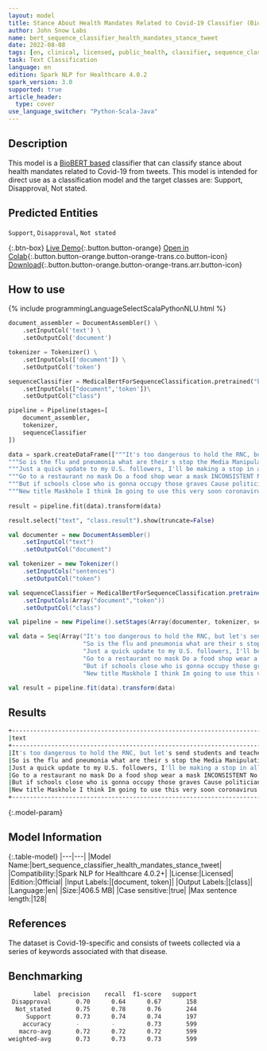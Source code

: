 ```yaml
---
layout: model
title: Stance About Health Mandates Related to Covid-19 Classifier (BioBERT)
author: John Snow Labs
name: bert_sequence_classifier_health_mandates_stance_tweet
date: 2022-08-08
tags: [en, clinical, licensed, public_health, classifier, sequence_classification, covid_19, tweet, stance, mandate]
task: Text Classification
language: en
edition: Spark NLP for Healthcare 4.0.2
spark_version: 3.0
supported: true
article_header:
  type: cover
use_language_switcher: "Python-Scala-Java"
---
```


## Description

This model is a [BioBERT based](https://github.com/dmis-lab/biobert) classifier that can classify stance about health mandates related to Covid-19 from tweets. 
This model is intended for direct use as a classification model and the target classes are: Support, Disapproval, Not stated.

## Predicted Entities

`Support`, `Disapproval`, `Not stated`

{:.btn-box}
[Live Demo](https://demo.johnsnowlabs.com/healthcare/PUBLIC_HEALTH_MANDATES/){:.button.button-orange}
[Open in Colab](https://colab.research.google.com/github/JohnSnowLabs/spark-nlp-workshop/blob/master/tutorials/streamlit_notebooks/healthcare/PUBLIC_HEALTH_MB4SC.ipynb){:.button.button-orange.button-orange-trans.co.button-icon}
[Download](https://s3.amazonaws.com/auxdata.johnsnowlabs.com/clinical/models/bert_sequence_classifier_health_mandates_stance_tweet_en_4.0.2_3.0_1659982585130.zip){:.button.button-orange.button-orange-trans.arr.button-icon}

## How to use



<div class="tabs-box" markdown="1">
{% include programmingLanguageSelectScalaPythonNLU.html %}

```python
document_assembler = DocumentAssembler() \
    .setInputCol('text') \
    .setOutputCol('document')

tokenizer = Tokenizer() \
    .setInputCols(['document']) \
    .setOutputCol('token')

sequenceClassifier = MedicalBertForSequenceClassification.pretrained("bert_sequence_classifier_health_mandates_stance_tweet", "en", "clinical/models")\
    .setInputCols(["document",'token'])\
    .setOutputCol("class")

pipeline = Pipeline(stages=[
    document_assembler, 
    tokenizer,
    sequenceClassifier
])

data = spark.createDataFrame(["""It's too dangerous to hold the RNC, but let's send students and teachers back to school.""",
"""So is the flu and pneumonia what are their s stop the Media Manipulation covid has treatments Youre Speaker Pelosi nephew so stop the agenda LIES.""",
"""Just a quick update to my U.S. followers, I'll be making a stop in all 50 states this spring!  No tickets needed, just don't wash your hands, cough on each other.""",
"""Go to a restaurant no mask Do a food shop wear a mask INCONSISTENT No Masks No Masks.""",
"""But if schools close who is gonna occupy those graves Cause politiciansprotected smokers protected drunkardsprotected school kids amp teachers""",
"""New title Maskhole I think Im going to use this very soon coronavirus."""], StringType()).toDF("text")
                              
result = pipeline.fit(data).transform(data)

result.select("text", "class.result").show(truncate=False)
```
```scala
val documenter = new DocumentAssembler() 
    .setInputCol("text") 
    .setOutputCol("document")

val tokenizer = new Tokenizer()
    .setInputCols("sentences")
    .setOutputCol("token")

val sequenceClassifier = MedicalBertForSequenceClassification.pretrained("bert_sequence_classifier_health_mandates_stance_tweet", "es", "clinical/models")
    .setInputCols(Array("document","token"))
    .setOutputCol("class")

val pipeline = new Pipeline().setStages(Array(documenter, tokenizer, sequenceClassifier))

val data = Seq(Array("It's too dangerous to hold the RNC, but let's send students and teachers back to school",
                     "So is the flu and pneumonia what are their s stop the Media Manipulation covid has treatments Youre Speaker Pelosi nephew so stop the agenda LIES",
                     "Just a quick update to my U.S. followers, I'll be making a stop in all 50 states this spring!  No tickets needed, just don't wash your hands, cough on each other",
                     "Go to a restaurant no mask Do a food shop wear a mask INCONSISTENT No Masks No Masks.",
                     "But if schools close who is gonna occupy those graves Cause politiciansprotected smokers protected drunkardsprotected school kids amp teachers",
                     "New title Maskhole I think Im going to use this very soon coronavirus.")).toDS.toDF("text")

val result = pipeline.fit(data).transform(data)
```
</div>

## Results

```bash
+------------------------------------------------------------------------------------------------------------------------------------------------------------------+-------------+
|text                                                                                                                                                              |result       |
+------------------------------------------------------------------------------------------------------------------------------------------------------------------+-------------+
|It's too dangerous to hold the RNC, but let's send students and teachers back to school.                                                                          |[Support]    |
|So is the flu and pneumonia what are their s stop the Media Manipulation covid has treatments Youre Speaker Pelosi nephew so stop the agenda LIES.                |[Disapproval]|
|Just a quick update to my U.S. followers, I'll be making a stop in all 50 states this spring!  No tickets needed, just don't wash your hands, cough on each other.|[Not stated] |
|Go to a restaurant no mask Do a food shop wear a mask INCONSISTENT No Masks No Masks.                                                                             |[Disapproval]|
|But if schools close who is gonna occupy those graves Cause politiciansprotected smokers protected drunkardsprotected school kids amp teachers                    |[Support]    |
|New title Maskhole I think Im going to use this very soon coronavirus.                                                                                            |[Not stated] |
+------------------------------------------------------------------------------------------------------------------------------------------------------------------+-------------+
```

{:.model-param}
## Model Information

{:.table-model}
|---|---|
|Model Name:|bert_sequence_classifier_health_mandates_stance_tweet|
|Compatibility:|Spark NLP for Healthcare 4.0.2+|
|License:|Licensed|
|Edition:|Official|
|Input Labels:|[document, token]|
|Output Labels:|[class]|
|Language:|en|
|Size:|406.5 MB|
|Case sensitive:|true|
|Max sentence length:|128|

## References

The dataset is Covid-19-specific and consists of tweets collected via a series of keywords associated with that disease.

## Benchmarking

```bash
       label  precision    recall  f1-score   support
 Disapproval       0.70      0.64      0.67       158
  Not_stated       0.75      0.78      0.76       244
     Support       0.73      0.74      0.74       197
    accuracy       -         -         0.73       599
   macro-avg       0.72      0.72      0.72       599
weighted-avg       0.73      0.73      0.73       599
```
